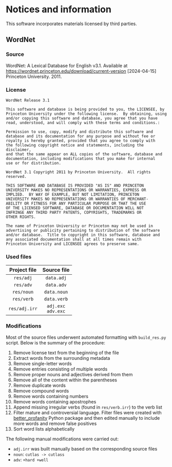 # Notices and information

This software incorporates materials licensed by third parties.

## WordNet

### Source

WordNet: A Lexical Database for English v3.1. Available at https://wordnet.princeton.edu/download/current-version \[2024-04-15] Princeton University. 2011.

### License

```text
WordNet Release 3.1

This software and database is being provided to you, the LICENSEE, by  
Princeton University under the following license.  By obtaining, using  
and/or copying this software and database, you agree that you have  
read, understood, and will comply with these terms and conditions.:  
  
Permission to use, copy, modify and distribute this software and  
database and its documentation for any purpose and without fee or  
royalty is hereby granted, provided that you agree to comply with  
the following copyright notice and statements, including the disclaimer,  
and that the same appear on ALL copies of the software, database and  
documentation, including modifications that you make for internal  
use or for distribution.  
  
WordNet 3.1 Copyright 2011 by Princeton University.  All rights reserved.  
  
THIS SOFTWARE AND DATABASE IS PROVIDED "AS IS" AND PRINCETON  
UNIVERSITY MAKES NO REPRESENTATIONS OR WARRANTIES, EXPRESS OR  
IMPLIED.  BY WAY OF EXAMPLE, BUT NOT LIMITATION, PRINCETON  
UNIVERSITY MAKES NO REPRESENTATIONS OR WARRANTIES OF MERCHANT-  
ABILITY OR FITNESS FOR ANY PARTICULAR PURPOSE OR THAT THE USE  
OF THE LICENSED SOFTWARE, DATABASE OR DOCUMENTATION WILL NOT  
INFRINGE ANY THIRD PARTY PATENTS, COPYRIGHTS, TRADEMARKS OR  
OTHER RIGHTS.  
  
The name of Princeton University or Princeton may not be used in  
advertising or publicity pertaining to distribution of the software  
and/or database.  Title to copyright in this software, database and  
any associated documentation shall at all times remain with  
Princeton University and LICENSEE agrees to preserve same.  
```

### Used files

| Project file  | Source file            |
|:-------------:|:----------------------:|
| `res/adj`     | `data.adj`             |
| `res/adv`     | `data.adv`             |
| `res/noun`    | `data.noun`            |
| `res/verb`    | `data.verb`            |
| `res/adj.irr` | `adj.exc`<br>`adv.exc` |

### Modifications

Most of the source files underwent automated formatting with `build_res.py` script. Below is the summary of the procedure:

1. Remove license text from the beginning of the file
2. Extract words from the surrounding metadata
3. Remove single-letter words
4. Remove entries consisting of multiple words
5. Remove proper nouns and adjectives derived from them
6. Remove all of the content within the parentheses
7. Remove duplicate words
8. Remove compound words
9. Remove words containing numbers
10. Remove words containing apostrophes
11. Append missing irregular verbs (found in `res/verb.irr`) to the verb list
12. Filter mature and controversial language. Filter files were created with [better_profanity](https://github.com/snguyenthanh/better_profanity) Python package and then edited manually to include more words and remove false positives
13. Sort word lists alphabetically

The following manual modifications were carried out:

* `adj.irr` was built manually based on the corresponding source files
* `noun`: `cutlas -> cutlass`
* `adv`: `+hard +well`
